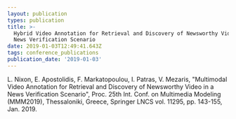 ```yaml
---
layout: publication
types: publication
title: >-
  Hybrid Video Annotation for Retrieval and Discovery of Newsworthy Video in a
  News Verification Scenario
date: 2019-01-03T12:49:41.643Z
tags: conference_publications
publication_date: '2019-01-03'
---
```

L. Nixon, E. Apostolidis, F. Markatopoulou, I. Patras, V. Mezaris, "Multimodal Video Annotation for Retrieval and Discovery of Newsworthy Video in a News Verification Scenario", Proc. 25th Int. Conf. on Multimedia Modeling (MMM2019), Thessaloniki, Greece, Springer LNCS vol. 11295, pp. 143-155, Jan. 2019.
